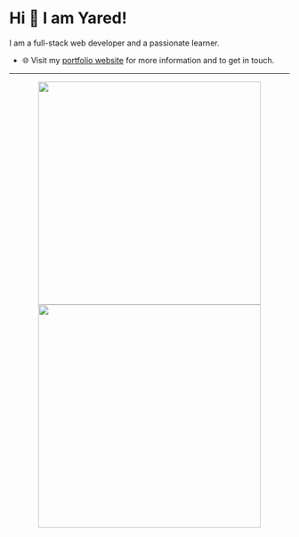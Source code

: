 # Hi 👋 I am Yared!

I am a full-stack web developer and a passionate learner.

- 🌐 Visit my [portfolio website](https://yared-dev.vercel.app/) for more information and to get in touch.

---

<p align="center">
  <img src="https://github-readme-stats.vercel.app/api?username=pr2tik1&show_icons=true&theme=bear" width="400">
  <img src="https://github-readme-streak-stats.herokuapp.com?user=pr2tik1&theme=dark&hide_border=true" width="400">
</p>
